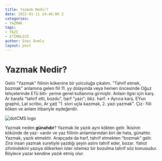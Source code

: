 ```yaml
---
title: Yazmak Nedir?
date: 2022-01-11 14:46:00 Z
categories:
- YAZMAK
tags:
- YAZI
- ETİMOLOJİ
author: Enes Dumlu
layout: post
---
```


# Yazmak Nedir?

Gelin "Yazmak" fiilinin kökenine bir yolculuğa çıkalım.
"Tahrif etmek, bozmak" anlamına gelen fiil 11. yy dolayında veya hemen öncesinde Oğuz lehçelerinde ETü biti- yerine genel kullanıma girmiştir. Anlam ilgisi için karş. Ar ḥarafa "tahrif etti, bozdu", ḥarf "yazı"; bkz. harf. • Ayrıca karş. EYun graphō, Lat scribo, Ar χaṭṭ "1. sivri uçla kazımak, 2. yazı yazmak". Çiz- fiili köken ve anlam itibariyle eşdeğerdir.


![dotCMS logo](//www.mutluevim.org/v1/wp-content/uploads/2016/02/shutterstock_243654601-750x400.jpg)


Yazmak neden **günahdır**?
Yazmak ile yazık aynı kökten gelir. İkisinin kökünde de yaz- vardır ve yaz fiilinin anlamlarından biri de hata, günahtır. Yazmak, yazık etmektir. Arapçada da harf, tahrif etmekten “bozmak” gelir. Zira insan yazmak suretiyle yazdığı şeyin aslını tahrif eder, bozar. Yahut zihnindekini yazıya dökerken ister istemez bir bozulma tahrif söz konusudur. Böylece yazar kendine *yazık* etmiş olur.